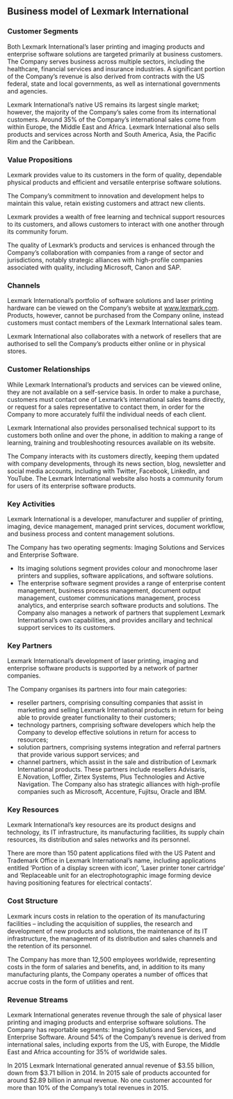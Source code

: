 Business model of Lexmark International
---------------------------------------

 ### Customer Segments

 Both Lexmark International’s laser printing and imaging products and enterprise software solutions are targeted primarily at business customers. The Company serves business across multiple sectors, including the healthcare, financial services and insurance industries. A significant portion of the Company’s revenue is also derived from contracts with the US federal, state and local governments, as well as international governments and agencies.

 Lexmark International’s native US remains its largest single market; however, the majority of the Company’s sales come from its international customers. Around 35% of the Company’s international sales come from within Europe, the Middle East and Africa. Lexmark International also sells products and services across North and South America, Asia, the Pacific Rim and the Caribbean.

 ### Value Propositions

 Lexmark provides value to its customers in the form of quality, dependable physical products and efficient and versatile enterprise software solutions.

 The Company’s commitment to innovation and development helps to maintain this value, retain existing customers and attract new clients.

 Lexmark provides a wealth of free learning and technical support resources to its customers, and allows customers to interact with one another through its community forum.

 The quality of Lexmark’s products and services is enhanced through the Company’s collaboration with companies from a range of sector and jurisdictions, notably strategic alliances with high-profile companies associated with quality, including Microsoft, Canon and SAP.

 ### Channels

 Lexmark International’s portfolio of software solutions and laser printing hardware can be viewed on the Company’s website at www.lexmark.com. Products, however, cannot be purchased from the Company online, instead customers must contact members of the Lexmark International sales team.

 Lexmark International also collaborates with a network of resellers that are authorised to sell the Company’s products either online or in physical stores.

 ### Customer Relationships

 While Lexmark International’s products and services can be viewed online, they are not available on a self-service basis. In order to make a purchase, customers must contact one of Lexmark’s international sales teams directly, or request for a sales representative to contact them, in order for the Company to more accurately fulfil the individual needs of each client.

 Lexmark International also provides personalised technical support to its customers both online and over the phone, in addition to making a range of learning, training and troubleshooting resources available on its website.

 The Company interacts with its customers directly, keeping them updated with company developments, through its news section, blog, newsletter and social media accounts, including with Twitter, Facebook, LinkedIn, and YouTube. The Lexmark International website also hosts a community forum for users of its enterprise software products.

 ### Key Activities

 Lexmark International is a developer, manufacturer and supplier of printing, imaging, device management, managed print services, document workflow, and business process and content management solutions.

 The Company has two operating segments: Imaging Solutions and Services and Enterprise Software.

  * Its imaging solutions segment provides colour and monochrome laser printers and supplies, software applications, and software solutions.
 * The enterprise software segment provides a range of enterprise content management, business process management, document output management, customer communications management, process analytics, and enterprise search software products and solutions.
  The Company also manages a network of partners that supplement Lexmark International’s own capabilities, and provides ancillary and technical support services to its customers.

 ### Key Partners

 Lexmark International’s development of laser printing, imaging and enterprise software products is supported by a network of partner companies.

 The Company organises its partners into four main categories:

  * reseller partners, comprising consulting companies that assist in marketing and selling Lexmark International products in return for being able to provide greater functionality to their customers;
 * technology partners, comprising software developers which help the Company to develop effective solutions in return for access to resources;
 * solution partners, comprising systems integration and referral partners that provide various support services; and
 * channel partners, which assist in the sale and distribution of Lexmark International products.
  These partners include resellers Advisaris, E.Novation, Loffler, Zirtex Systems, Plus Technologies and Active Navigation. The Company also has strategic alliances with high-profile companies such as Microsoft, Accenture, Fujitsu, Oracle and IBM.

 ### Key Resources

 Lexmark International’s key resources are its product designs and technology, its IT infrastructure, its manufacturing facilities, its supply chain resources, its distribution and sales networks and its personnel.

 There are more than 150 patent applications filed with the US Patent and Trademark Office in Lexmark International’s name, including applications entitled ‘Portion of a display screen with icon’, ‘Laser printer toner cartridge’ and ‘Replaceable unit for an electrophotographic image forming device having positioning features for electrical contacts’.

 ### Cost Structure

 Lexmark incurs costs in relation to the operation of its manufacturing facilities – including the acquisition of supplies, the research and development of new products and solutions, the maintenance of its IT infrastructure, the management of its distribution and sales channels and the retention of its personnel.

 The Company has more than 12,500 employees worldwide, representing costs in the form of salaries and benefits, and, in addition to its many manufacturing plants, the Company operates a number of offices that accrue costs in the form of utilities and rent.

 ### Revenue Streams

 Lexmark International generates revenue through the sale of physical laser printing and imaging products and enterprise software solutions. The Company has reportable segments: Imaging Solutions and Services, and Enterprise Software. Around 54% of the Company’s revenue is derived from international sales, including exports from the US, with Europe, the Middle East and Africa accounting for 35% of worldwide sales.

 In 2015 Lexmark International generated annual revenue of $3.55 billion, down from $3.71 billion in 2014. In 2015 sale of products accounted for around $2.89 billion in annual revenue. No one customer accounted for more than 10% of the Company’s total revenues in 2015.